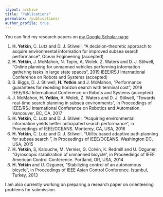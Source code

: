 ```yaml
---
layout: archive
title: "Publications"
permalink: /publications/
author_profile: true
---
```


You can find my research papers on [my Google Scholar page](https://scholar.google.com.tr/citations?user=vbfCyB0AAAAJ&hl=en&oi=ao)

1. **H. Yetkin**, C. Lutz and D. J. Stilwell, “A decision-theoretic approach to acquire environmental information for improved subsea search performance”, Ocean Engineering (accepted)
2. **H. Yetkin**, J. McMahon, N. Topin, A. Wolek, Z. Waters and D. J. Stilwell, “Online planning for unmanned vehicles performing information gathering tasks in large state spaces”, 2019 IEEE/RSJ International Conference on Robots and Systems (accepted)
3. B. Biggs, D. J. Stilwell, **H. Yetkin** and J. McMahon, “Performance guarantees for receding horizon search with terminal cost”, 2019 IEEE/RSJ International Conference on Robots and Systems (accepted)
4. J. McMahon, **H. Yetkin**, A. Wolek, Z. Waters and D. J. Stilwell, “Towards real-time search planning in subsea environments”, in Proceedings of IEEE/RSJ International Conference on Robotics and Automation. Vancouver, BC, CA, 2017
5. **H. Yetkin**, C. Lutz and D. J. Stilwell, “Acquiring environmental information yields better anticipated search performance”, in Proceedings of IEEE/OCEANS. Monterey, CA, USA, 2016
6. **H. Yetkin**, C. Lutz and D. J. Stilwell, “Utility based adaptive path planning for subsea search ”, in Proceedings of IEEE/OCEANS. Washington DC, USA, 2015
7. **H. Yetkin**, S, Kalouche, M. Vernier, G. Colvin, K. Redmill and U. Ozguner, “Gyroscopic stabilization of unmanned bicycle”, in Proceedings of IEEE American Control Conference. Portland, OR, USA, 2014
8. **H. Yetkin** and U. Ozguner, “Stabilizing control of an autonomous bicycle”, in Proceedings of IEEE Asian Control Conference. Istanbul, Turkey, 2013

I am also currently working on preparing a research paper on orienteering problems for submission.  
